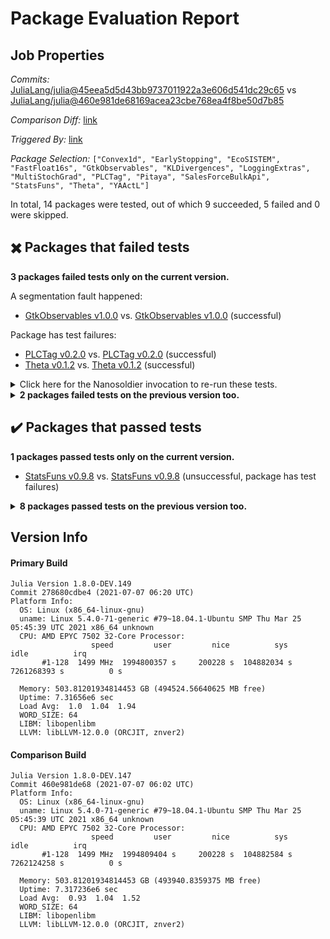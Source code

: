 # Package Evaluation Report

## Job Properties

*Commits:* [JuliaLang/julia@45eea5d5d43bb9737011922a3e606d541dc29c65](https://github.com/JuliaLang/julia/commit/45eea5d5d43bb9737011922a3e606d541dc29c65) vs [JuliaLang/julia@460e981de68169acea23cbe768ea4f8be50d7b85](https://github.com/JuliaLang/julia/commit/460e981de68169acea23cbe768ea4f8be50d7b85)

*Comparison Diff:* [link](https://github.com/JuliaLang/julia/compare/460e981de68169acea23cbe768ea4f8be50d7b85..45eea5d5d43bb9737011922a3e606d541dc29c65)

*Triggered By:* [link](https://github.com/JuliaLang/julia/pull/41091#issuecomment-875392056)

*Package Selection:* `["Convex1d", "EarlyStopping", "EcoSISTEM", "FastFloat16s", "GtkObservables", "KLDivergences", "LoggingExtras", "MultiStochGrad", "PLCTag", "Pitaya", "SalesForceBulkApi", "StatsFuns", "Theta", "YAActL"]`

In total, 14 packages were tested, out of which 9 succeeded, 5 failed and 0 were skipped.


## :heavy_multiplication_x: Packages that failed tests

**3 packages failed tests only on the current version.**

A segmentation fault happened:

- [GtkObservables v1.0.0](https://s3.amazonaws.com/julialang-reports/nanosoldier/pkgeval/by_hash/45eea5d_vs_460e981/GtkObservables.1.8.0-DEV-278680cdbe4.log) vs. [GtkObservables v1.0.0](https://s3.amazonaws.com/julialang-reports/nanosoldier/pkgeval/by_hash/45eea5d_vs_460e981/GtkObservables.1.8.0-DEV-460e981de68.log) (successful)

Package has test failures:

- [PLCTag v0.2.0](https://s3.amazonaws.com/julialang-reports/nanosoldier/pkgeval/by_hash/45eea5d_vs_460e981/PLCTag.1.8.0-DEV-278680cdbe4.log) vs. [PLCTag v0.2.0](https://s3.amazonaws.com/julialang-reports/nanosoldier/pkgeval/by_hash/45eea5d_vs_460e981/PLCTag.1.8.0-DEV-460e981de68.log) (successful)
- [Theta v0.1.2](https://s3.amazonaws.com/julialang-reports/nanosoldier/pkgeval/by_hash/45eea5d_vs_460e981/Theta.1.8.0-DEV-278680cdbe4.log) vs. [Theta v0.1.2](https://s3.amazonaws.com/julialang-reports/nanosoldier/pkgeval/by_hash/45eea5d_vs_460e981/Theta.1.8.0-DEV-460e981de68.log) (successful)

<details><summary>Click here for the Nanosoldier invocation to re-run these tests.</summary>
<p>

```
@nanosoldier `runtests(["GtkObservables", "PLCTag", "Theta"], vs = ":master")`
```

</p>
</details>


<details><summary><strong>2 packages failed tests on the previous version too.</strong></summary>
<p>

Tests became inactive:

- [Pitaya v0.2.0](https://s3.amazonaws.com/julialang-reports/nanosoldier/pkgeval/by_hash/45eea5d_vs_460e981/Pitaya.1.8.0-DEV-278680cdbe4.log)
- [SalesForceBulkApi v0.0.6](https://s3.amazonaws.com/julialang-reports/nanosoldier/pkgeval/by_hash/45eea5d_vs_460e981/SalesForceBulkApi.1.8.0-DEV-278680cdbe4.log)

</p>
</details>


## :heavy_check_mark: Packages that passed tests

**1 packages passed tests only on the current version.**

- [StatsFuns v0.9.8](https://s3.amazonaws.com/julialang-reports/nanosoldier/pkgeval/by_hash/45eea5d_vs_460e981/StatsFuns.1.8.0-DEV-278680cdbe4.log) vs. [StatsFuns v0.9.8](https://s3.amazonaws.com/julialang-reports/nanosoldier/pkgeval/by_hash/45eea5d_vs_460e981/StatsFuns.1.8.0-DEV-460e981de68.log) (unsuccessful, package has test failures)

<details><summary><strong>8 packages passed tests on the previous version too.</strong></summary>
<p>

- [Convex1d v0.1.0](https://s3.amazonaws.com/julialang-reports/nanosoldier/pkgeval/by_hash/45eea5d_vs_460e981/Convex1d.1.8.0-DEV-278680cdbe4.log)
- [EarlyStopping v0.1.8](https://s3.amazonaws.com/julialang-reports/nanosoldier/pkgeval/by_hash/45eea5d_vs_460e981/EarlyStopping.1.8.0-DEV-278680cdbe4.log)
- [EcoSISTEM v0.1.2](https://s3.amazonaws.com/julialang-reports/nanosoldier/pkgeval/by_hash/45eea5d_vs_460e981/EcoSISTEM.1.8.0-DEV-278680cdbe4.log)
- [FastFloat16s v0.1.0](https://s3.amazonaws.com/julialang-reports/nanosoldier/pkgeval/by_hash/45eea5d_vs_460e981/FastFloat16s.1.8.0-DEV-278680cdbe4.log)
- [KLDivergences v0.1.1](https://s3.amazonaws.com/julialang-reports/nanosoldier/pkgeval/by_hash/45eea5d_vs_460e981/KLDivergences.1.8.0-DEV-278680cdbe4.log)
- [LoggingExtras v0.4.7](https://s3.amazonaws.com/julialang-reports/nanosoldier/pkgeval/by_hash/45eea5d_vs_460e981/LoggingExtras.1.8.0-DEV-278680cdbe4.log)
- [MultiStochGrad v0.1.3](https://s3.amazonaws.com/julialang-reports/nanosoldier/pkgeval/by_hash/45eea5d_vs_460e981/MultiStochGrad.1.8.0-DEV-278680cdbe4.log)
- [YAActL v0.2.1](https://s3.amazonaws.com/julialang-reports/nanosoldier/pkgeval/by_hash/45eea5d_vs_460e981/YAActL.1.8.0-DEV-278680cdbe4.log)

</p>
</details>


## Version Info

#### Primary Build

```
Julia Version 1.8.0-DEV.149
Commit 278680cdbe4 (2021-07-07 06:20 UTC)
Platform Info:
  OS: Linux (x86_64-linux-gnu)
  uname: Linux 5.4.0-71-generic #79~18.04.1-Ubuntu SMP Thu Mar 25 05:45:39 UTC 2021 x86_64 unknown
  CPU: AMD EPYC 7502 32-Core Processor: 
                  speed         user         nice          sys         idle          irq
       #1-128  1499 MHz  1994800357 s     200228 s  104882034 s  7261268393 s          0 s
       
  Memory: 503.81201934814453 GB (494524.56640625 MB free)
  Uptime: 7.31656e6 sec
  Load Avg:  1.0  1.04  1.94
  WORD_SIZE: 64
  LIBM: libopenlibm
  LLVM: libLLVM-12.0.0 (ORCJIT, znver2)

```

#### Comparison Build

```
Julia Version 1.8.0-DEV.147
Commit 460e981de68 (2021-07-07 06:02 UTC)
Platform Info:
  OS: Linux (x86_64-linux-gnu)
  uname: Linux 5.4.0-71-generic #79~18.04.1-Ubuntu SMP Thu Mar 25 05:45:39 UTC 2021 x86_64 unknown
  CPU: AMD EPYC 7502 32-Core Processor: 
                  speed         user         nice          sys         idle          irq
       #1-128  1499 MHz  1994809404 s     200228 s  104882584 s  7262124258 s          0 s
       
  Memory: 503.81201934814453 GB (493940.8359375 MB free)
  Uptime: 7.317236e6 sec
  Load Avg:  0.93  1.04  1.52
  WORD_SIZE: 64
  LIBM: libopenlibm
  LLVM: libLLVM-12.0.0 (ORCJIT, znver2)

```
<!-- Generated on 2021-07-07T06:21:34.876 -->
